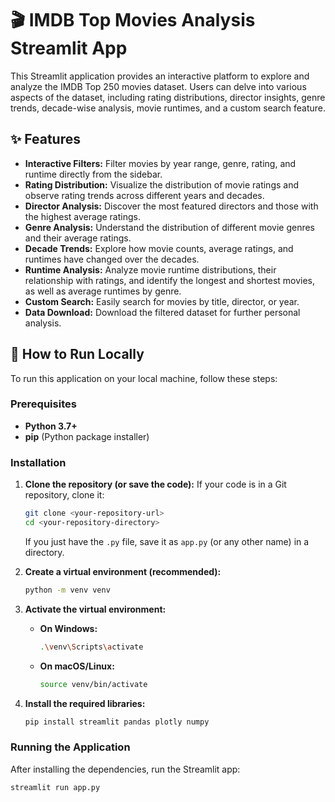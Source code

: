# 🎬 IMDB Top Movies Analysis Streamlit App

This Streamlit application provides an interactive platform to explore and analyze the IMDB Top 250 movies dataset. Users can delve into various aspects of the dataset, including rating distributions, director insights, genre trends, decade-wise analysis, movie runtimes, and a custom search feature.

## ✨ Features

* **Interactive Filters:** Filter movies by year range, genre, rating, and runtime directly from the sidebar.
* **Rating Distribution:** Visualize the distribution of movie ratings and observe rating trends across different years and decades.
* **Director Analysis:** Discover the most featured directors and those with the highest average ratings.
* **Genre Analysis:** Understand the distribution of different movie genres and their average ratings.
* **Decade Trends:** Explore how movie counts, average ratings, and runtimes have changed over the decades.
* **Runtime Analysis:** Analyze movie runtime distributions, their relationship with ratings, and identify the longest and shortest movies, as well as average runtimes by genre.
* **Custom Search:** Easily search for movies by title, director, or year.
* **Data Download:** Download the filtered dataset for further personal analysis.

## 🚀 How to Run Locally

To run this application on your local machine, follow these steps:

### Prerequisites

* **Python 3.7+**
* **pip** (Python package installer)

### Installation

1.  **Clone the repository (or save the code):**
    If your code is in a Git repository, clone it:
    ```bash
    git clone <your-repository-url>
    cd <your-repository-directory>
    ```
    If you just have the `.py` file, save it as `app.py` (or any other name) in a directory.

2.  **Create a virtual environment (recommended):**
    ```bash
    python -m venv venv
    ```

3.  **Activate the virtual environment:**
    * **On Windows:**
        ```bash
        .\venv\Scripts\activate
        ```
    * **On macOS/Linux:**
        ```bash
        source venv/bin/activate
        ```

4.  **Install the required libraries:**
    ```bash
    pip install streamlit pandas plotly numpy
    ```

### Running the Application

After installing the dependencies, run the Streamlit app:

```bash
streamlit run app.py
